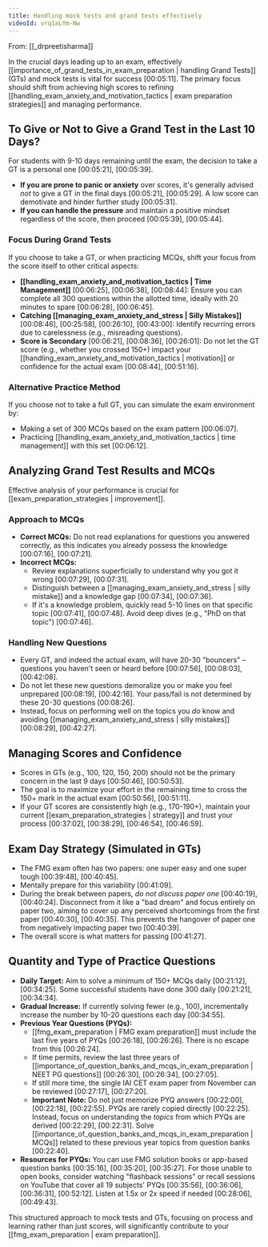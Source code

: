 ```yaml
---
title: Handling mock tests and grand tests effectively
videoId: vrq1aLYm-Nw
---
```


From: [[_drpreetisharma]] <br/> 

In the crucial days leading up to an exam, effectively [[importance_of_grand_tests_in_exam_preparation | handling Grand Tests]] (GTs) and mock tests is vital for success [00:05:11]. The primary focus should shift from achieving high scores to refining [[handling_exam_anxiety_and_motivation_tactics | exam preparation strategies]] and managing performance.

## To Give or Not to Give a Grand Test in the Last 10 Days?
For students with 9-10 days remaining until the exam, the decision to take a GT is a personal one [00:05:21], [00:05:39].
*   **If you are prone to panic or anxiety** over scores, it's generally advised *not* to give a GT in the final days [00:05:21], [00:05:29]. A low score can demotivate and hinder further study [00:05:31].
*   **If you can handle the pressure** and maintain a positive mindset regardless of the score, then proceed [00:05:39], [00:05:44].

### Focus During Grand Tests
If you choose to take a GT, or when practicing MCQs, shift your focus from the score itself to other critical aspects:
*   **[[handling_exam_anxiety_and_motivation_tactics | Time Management]]** <a class="yt-timestamp" data-t="00:06:25">[00:06:25]</a>, <a class="yt-timestamp" data-t="00:06:38">[00:06:38]</a>, <a class="yt-timestamp" data-t="00:08:44">[00:08:44]</a>: Ensure you can complete all 300 questions within the allotted time, ideally with 20 minutes to spare [00:06:28], [00:06:45].
*   **Catching [[managing_exam_anxiety_and_stress | Silly Mistakes]]** <a class="yt-timestamp" data-t="00:08:46">[00:08:46]</a>, <a class="yt-timestamp" data-t="00:25:58">[00:25:58]</a>, <a class="yt-timestamp" data-t="00:26:10">[00:26:10]</a>, <a class="yt-timestamp" data-t="00:43:00">[00:43:00]</a>: Identify recurring errors due to carelessness (e.g., misreading questions).
*   **Score is Secondary** <a class="yt-timestamp" data-t="00:06:21">[00:06:21]</a>, <a class="yt-timestamp" data-t="00:08:36">[00:08:36]</a>, <a class="yt-timestamp" data-t="00:26:01">[00:26:01]</a>: Do not let the GT score (e.g., whether you crossed 150+) impact your [[handling_exam_anxiety_and_motivation_tactics | motivation]] or confidence for the actual exam [00:08:44], [00:51:16].

### Alternative Practice Method
If you choose not to take a full GT, you can simulate the exam environment by:
*   Making a set of 300 MCQs based on the exam pattern [00:06:07].
*   Practicing [[handling_exam_anxiety_and_motivation_tactics | time management]] with this set [00:06:12].

## Analyzing Grand Test Results and MCQs
Effective analysis of your performance is crucial for [[exam_preparation_strategies | improvement]].

### Approach to MCQs
*   **Correct MCQs:** Do not read explanations for questions you answered correctly, as this indicates you already possess the knowledge [00:07:16], [00:07:21].
*   **Incorrect MCQs:**
    *   Review explanations superficially to understand why you got it wrong [00:07:29], [00:07:31].
    *   Distinguish between a [[managing_exam_anxiety_and_stress | silly mistake]] and a knowledge gap [00:07:34], [00:07:36].
    *   If it's a knowledge problem, quickly read 5-10 lines on that specific topic [00:07:41], [00:07:48]. Avoid deep dives (e.g., "PhD on that topic") [00:07:46].

### Handling New Questions
*   Every GT, and indeed the actual exam, will have 20-30 "bouncers" – questions you haven't seen or heard before [00:07:56], [00:08:03], [00:42:08].
*   Do not let these new questions demoralize you or make you feel unprepared [00:08:19], [00:42:16]. Your pass/fail is not determined by these 20-30 questions [00:08:26].
*   Instead, focus on performing well on the topics you *do* know and avoiding [[managing_exam_anxiety_and_stress | silly mistakes]] [00:08:29], [00:42:27].

## Managing Scores and Confidence
*   Scores in GTs (e.g., 100, 120, 150, 200) should not be the primary concern in the last 9 days [00:50:46], [00:50:53].
*   The goal is to maximize your effort in the remaining time to cross the 150+ mark in the actual exam [00:50:56], [00:51:11].
*   If your GT scores are consistently high (e.g., 170-190+), maintain your current [[exam_preparation_strategies | strategy]] and trust your process [00:37:02], [00:38:29], [00:46:54], [00:46:59].

## Exam Day Strategy (Simulated in GTs)
*   The FMG exam often has two papers: one super easy and one super tough [00:39:48], [00:40:45].
*   Mentally prepare for this variability [00:41:09].
*   During the break between papers, *do not discuss paper one* [00:40:19], [00:40:24]. Disconnect from it like a "bad dream" and focus entirely on paper two, aiming to cover up any perceived shortcomings from the first paper [00:40:30], [00:40:35]. This prevents the hangover of paper one from negatively impacting paper two [00:40:39].
*   The overall score is what matters for passing [00:41:27].

## Quantity and Type of Practice Questions
*   **Daily Target:** Aim to solve a minimum of 150+ MCQs daily [00:21:12], [00:34:25]. Some successful students have done 300 daily [00:21:21], [00:34:34].
*   **Gradual Increase:** If currently solving fewer (e.g., 100), incrementally increase the number by 10-20 questions each day [00:34:55].
*   **Previous Year Questions (PYQs):**
    *   [[fmg_exam_preparation | FMG exam preparation]] must include the last five years of PYQs [00:26:18], [00:26:26]. There is no escape from this [00:26:24].
    *   If time permits, review the last three years of [[importance_of_question_banks_and_mcqs_in_exam_preparation | NEET PG questions]] [00:26:30], [00:26:34], [00:27:05].
    *   If still more time, the single IAI CET exam paper from November can be reviewed [00:27:17], [00:27:20].
    *   **Important Note:** Do not just memorize PYQ answers [00:22:00], [00:22:18], [00:22:55]. PYQs are rarely copied directly [00:22:25]. Instead, focus on understanding the *topics* from which PYQs are derived [00:22:29], [00:22:31]. Solve [[importance_of_question_banks_and_mcqs_in_exam_preparation | MCQs]] related to these previous year topics from question banks [00:22:40].
*   **Resources for PYQs:** You can use FMG solution books or app-based question banks [00:35:16], [00:35:20], [00:35:27]. For those unable to open books, consider watching "flashback sessions" or recall sessions on YouTube that cover all 19 subjects' PYQs [00:35:56], [00:36:06], [00:36:31], [00:52:12]. Listen at 1.5x or 2x speed if needed [00:28:06], [00:49:43].

This structured approach to mock tests and GTs, focusing on process and learning rather than just scores, will significantly contribute to your [[fmg_exam_preparation | exam preparation]].